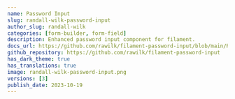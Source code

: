 ```yaml
---
name: Password Input
slug: randall-wilk-password-input
author_slug: randall-wilk
categories: [form-builder, form-field]
description: Enhanced password input component for filament.
docs_url: https://github.com/rawilk/filament-password-input/blob/main/README.md
github_repository: https://github.com/rawilk/filament-password-input
has_dark_theme: true
has_translations: true
image: randall-wilk-password-input.png
versions: [3]
publish_date: 2023-10-19
---
```

